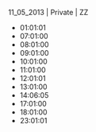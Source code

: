 11_05_2013 | Private | ZZ 
* 01:01:01
* 07:01:00
* 08:01:00
* 09:01:00
* 10:01:00
* 11:01:00
* 12:01:01
* 13:01:00
* 14:06:05
* 17:01:00
* 18:01:00
* 23:01:01
